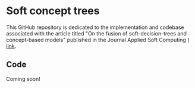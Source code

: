 # Soft concept trees
This GitHub repository is dedicated to the implementation and codebase associated with the article titled "On the fusion of soft-decision-trees and concept-based models" published in the Journal Applied Soft Computing  ( [link]([https://link.springer.com/article/10.1007/s10489-024-05321-4](https://www.sciencedirect.com/science/article/pii/S156849462400406X?via%3Dihub)).


## Code
Coming soon!
